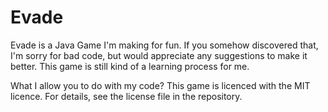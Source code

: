 # Evade

Evade is a Java Game I'm making for fun. If you somehow discovered that, I'm sorry for bad code, but would appreciate any suggestions to make it better. This game is still kind of a learning process for me.

What I allow you to do with my code? This game is licenced with the MIT licence. For details, see the license file in the repository.

